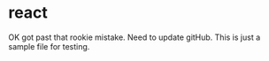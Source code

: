 # react
OK got past that rookie mistake.
Need to update gitHub.
This is just a sample file for testing.
